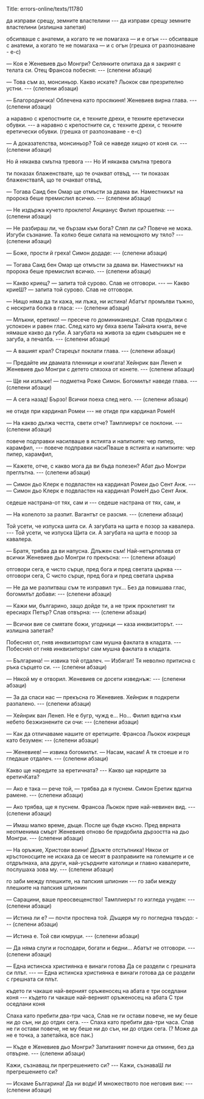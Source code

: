 Title: errors-online/texts/11780

да изправи срещу, земните властелини --- да изправи срещу земните властелини (излишна запетая)

обсипваше с анатеми, а когато те не помагаха — и е огън --- обсипваше с анатеми, а когато те не помагаха — и с огън (грешка от разпознаване - е-с)

— Коя е Женевиев дьо Монгри? Селянките опитаха да я закрият с телата си. Отец Франсоа побесня: --- (слепени абзаци)

— Това съм аз, монсиньор. Какво искате? Льокок сви презрително устни. --- (слепени абзаци)

— Благородничка! Облечена като просякиня! Женевиев вирна глава. --- (слепени абзаци)

а наравно с крепостните си, е техните дрехи, е техните еретически обувки. --- а наравно с крепостните си, с техните дрехи, с техните еретически обувки. (грешка от разпознаване - е-с)

— А доказателства, монсиньор? Той се наведе хищно от коня си. --- (слепени абзаци)

Но й някаква смътна тревога --- Но И някаква смътна тревога

ти показах блаженствате, що те очакват отвъд, --- ти показах блаженстватА, що те очакват отвъд,

— Тогава Саид бен Омар ще отмъсти за двама ви. Наместникът на пророка беше премислил всичко. --- (слепени абзаци)

— Не издържа кучето проклето! Анцианус Филип прошепна:  --- (слепени абзаци)

— Не разбираш ли, че бързам към бога? Сляп ли си? Повече не можа. Изгуби съзнание. Та колко беше силата на немощното му тяло? --- (слепени абзаци)

— Боже, прости й греха! Симон додаде:  --- (слепени абзаци)

— Тогава Саид бен Омар ще отмъсти за двама ви. Наместникът на пророка беше премислил всичко. --- (слепени абзаци)

— Какво криещ? — запита той сурово. Слав не отговори. --- — Какво криеШ? — запита той сурово.
Слав не отговори.

— Нищо няма да ти кажа, ни лъжа, ни истина! Абатът промълви тъжно, с нескрита болка в гласа: --- (слепени абзаци)

— Млъкни, еретико! — пресече го доминиканецът. Слав продължи с успокоен и равен глас. След като му бяха взели Тайната книга, вече нямаше какво да губи. А загубата на живота за един съвършен не е загуба, а печалба. --- (слепени абзаци)

— А вашият крал? Старецът поклати глава. --- (слепени абзаци)

— Предайте им двамата пленници и книгата! Хейнрик ван Ленеп и Женевиев дьо Монгри с детето слязоха от конете. --- (слепени абзаци)

— Ще ни излъже! — подметна Роже Симон. Богомилът наведе глава. --- (слепени абзаци)

— А сега назад! Бързо! Всички поеха след него. --- (слепени абзаци)

не отиде при кардинал Ромеи --- не отиде при кардинал РомеН

— На какво дължа честта, свети отче? Тамплиерът се поклони. --- (слепени абзаци)

повече подправки насилваше в ястията и напитките: чер пипер, карамфил, --- повече подправки насиПваше в ястията и напитките: чер пипер, карамфил,

— Кажете, отче, с какво мога да ви бъда полезен? Абат дьо Монгри преглътна. --- (слепени абзаци)

— Симон дьо Клерк е подвластен на кардинал Ромеи дьо Сент Анж. --- — Симон дьо Клерк е подвластен на кардинал РомеН дьо Сент Анж.

седеше настрана-от тях, сам и --- седеше настрана от тях, сам, и

— На колелото за разпит. Вагантът се разсмя. --- (слепени абзаци)

Той усети, че изпуска шита си. А загубата на щита е позор за кавалера. --- Той усети, че изпуска Щита си. А загубата на щита е позор за кавалера.

— Братя, трябва да ви напусна. Длъжен съм! Най-нетърпелива от всички Женевиев дьо Монгри го прекъсна: --- (слепени абзаци)

отговори сега, е чисто сърце, пред бога и пред светата църква --- отговори сега, С чисто сърце, пред бога и пред светата църква

— Не да ме разпитваш съм те изправил тук… Без да повишава глас, богомилът добави: --- (слепени абзаци)

— Кажи ми, българино, защо дойде ти, а не триж проклетият ти ересиарх Петър? Слав отвърна: --- (слепени абзаци)

— Всички вие се смятате божи, угодници — каза инквизиторът. --- излишна запетая?

Побеснял от, гняв инквизиторът сам мушна факлата в кладата. --- Побеснял от гняв инквизиторът сам мушна факлата в кладата.

— Българина! — извика той отдалеч. — Избягал! Тя неволно притисна с ръка сърцето си. --- (слепени абзаци)

— Някой му е отворил. Женевиев се досети изведнъж: --- (слепени абзаци)

— За да спаси нас — прекъсна го Женевиев. Хейнрик я подкрепи разпалено. --- (слепени абзаци)

— Хейнрик ван Ленеп. Не е бугр, чужд е… Но… Филип вдигна към небето безжизнените си очи: --- (слепени абзаци)

— Как да отличаваме нашите от еретиците. Франсоа Льокок изкрещя като безумен: --- (слепени абзаци)

— Женевиев! — извика богомилът. — Насам, насам! А тя стоеше и го гледаше отдалеч. --- (слепени абзаци)

Какво ще наредите за еретичната? --- Какво ще наредите за еретичКата?

— Ако е така — рече той, — трябва да я пуснем. Симон Еретик вдигна рамене. --- (слепени абзаци)

— Ако трябва, ще я пуснем. Франсоа Льокок прие най-невинен вид. --- (слепени абзаци)

— Имаш малко време, дъще. После ще бъде късно. Пред вярната неотменима смърт Женевиев отново бе придобила дързостта на дьо Монгри. --- (слепени абзаци)

— На оръжие, Христови воини! Дръжте отстъпника! Някои от кръстоносците не искаха да се месят в разправиите на големците и се отдръпнаха, ала други, най-усърдните католици и главно кавалерите, послушаха зова му. --- (слепени абзаци)

го заби между плешките, на папския шпионин --- го заби между плешките на папския шпионин

— Сарацини, ваше преосвещенство! Тамплиерът го изгледа учуден: --- (слепени абзаци)

— Истина ли е? — почти простена той. Дъщеря му го погледна твърдо: --- (слепени абзаци)

— Истина е. Той сви юмруци. --- (слепени абзаци)

— Да няма слуги и господари, богати и бедни… Абатът не отговори. --- (слепени абзаци)

— Една истинска християнка е винаги готова Да се раздели с грешната си плът. --- — Една истинска християнка е винаги готова да се раздели с грешната си плът.

където ги чакаше най-верният оръженосец на абата е три оседлани коня --- където ги чакаше най-верният оръженосец на абата С три оседлани коня

Спаха като пребити два-три часа, Слав не ги остави повече, не му беше ни до сън, ни до отдих сега. --- Спаха като пребити два-три часа. Слав не ги остави повече, не му беше ни до сън, ни до отдих сега. (? Може да не е точка, а запетайка, все пак.)

— Къде е Женевиев дьо Монгри? Запитаният понечи да отмине, без да отвърне. --- (слепени абзаци)

Кажи, съзнаващ ли прегрешението си? --- Кажи, съзнаваШ ли прегрешението си?

— Искаме Българина! Да ни води! И множеството пое неговия вик: --- (слепени абзаци)
